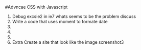 #Advncae CSS with Javascript
1. Debug excsie2 in ie7 whats seems to be the problem discuss
2. Write a code that uses moment to formate date 
3. 
4.
5.
7. Extra Create a site that look like the image screenshot3

